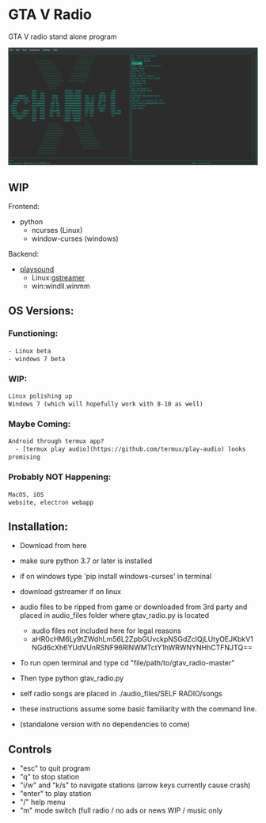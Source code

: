 # GTA V  Radio
GTA V radio stand alone program

![example image](https://github.com/yobleck/gtav_radio/blob/master/images/example1.png)

## WIP

Frontend:
  - python 
    - ncurses (Linux)
    - window-curses (windows)

Backend:
  - [playsound](https://github.com/TaylorSMarks/playsound)
    - Linux:[gstreamer](https://gstreamer.freedesktop.org/documentation/installing/on-linux.html?gi-language=c)
    - win:windll.winmm

## OS Versions:
  ### Functioning:
    - Linux beta
    - windows 7 beta
  ### WIP:
    Linux polishing up
    Windows 7 (which will hopefully work with 8-10 as well)
  ### Maybe Coming:
    Android through termux app?
      - [termux play audio](https://github.com/termux/play-audio) looks promising
  ### Probably NOT Happening:
    MacOS, iOS
    website, electron webapp

## Installation:
  - Download from here
  - make sure python 3.7 or later is installed
  - if on windows type 'pip install windows-curses' in terminal
  - download gstreamer if on linux
  - audio files to be ripped from game or downloaded from 3rd party and placed in audio_files folder where gtav_radio.py is located
    - audio files not included here for legal reasons
    - aHR0cHM6Ly9tZWdhLm56L2ZpbGUvckpNSGdZclQjLUtyOEJKbkV1NGd6cXh6YUdVUnRSNF96RlNWMTctY1hWRWNYNHhCTFNJTQ==
  - To run open terminal and type cd "file/path/to/gtav_radio-master"
  - Then type python gtav_radio.py
  
  - self radio songs are placed in ./audio_files/SELF RADIO/songs
  - these instructions assume some basic familiarity with the command line.
  - (standalone version with no dependencies to come)
    
 ## Controls
  - "esc" to quit program
  - "q" to stop station
  - "i/w" and "k/s" to navigate stations (arrow keys currently cause crash)
  - "enter" to play station
  - "/" help menu
  - "m" mode switch (full radio / no ads or news WIP / music only

